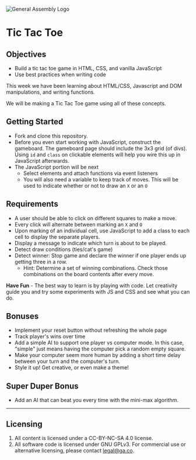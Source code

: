 ![General Assembly Logo](http://i.imgur.com/ke8USTq.png)

# Tic Tac Toe

## Objectives

* Build a tic tac toe game in HTML, CSS, and vanilla JavaScript
* Use best practices when writing code

This week we have been learning about HTML/CSS, Javascript and DOM manipulations, and writing functions.

We will be making a Tic Tac Toe game using all of these concepts.

## Getting Started

* Fork and clone this repository. <!-- Done -->
* Before you even start working with JavaScript, construct the gameboard. The gameboard page should include the 3x3 grid (of divs). Using `id` and `class` on clickable elements will help you wire this up in JavaScript afterwards. <!-- Done -->
* The JavaScript portion will be next <!-- Done -->
  * Select elements and attach functions via event listeners <!-- Done -->
  * You will also need a variable to keep track of moves. This will be used to indicate whether or not to draw an `X` or an `O` <!-- Done -->

## Requirements
* A user should be able to click on different squares to make a move. <!-- Done -->
* Every click will alternate between marking an `X` and `O` <!-- Done -->
* Upon marking of an individual cell, use JavaScript to add a class to each cell to display the separate players. <!-- Done -->
* Display a message to indicate which turn is about to be played. <!-- Done -->
* Detect draw conditions (ties/cat's game) 
* Detect winner: Stop game and declare the winner if one player ends up getting three in a row. <!-- Done --> 
  * Hint: Determine a set of winning combinations. Check those combinations on the board contents after every move. <!-- Done -->

**Have Fun** - The best way to learn is by playing with code. Let creativity guide you and try some experiments with JS and CSS and see what you can do.

## Bonuses

* Implement your reset button without refreshing the whole page <!-- Done -->
* Track player's wins over time
* Add a simple AI to support one player vs computer mode. In this case, "simple" just means having the computer pick a random empty square.
* Make your computer seem more human by adding a short time delay between your turn and the computer's turn.
* Style it up! Get creative, or even make a theme!

## Super Duper Bonus

* Add an AI that can beat you every time with the mini-max algorithm.

---

## Licensing
1. All content is licensed under a CC-BY-NC-SA 4.0 license.
2. All software code is licensed under GNU GPLv3. For commercial use or alternative licensing, please contact legal@ga.co.
